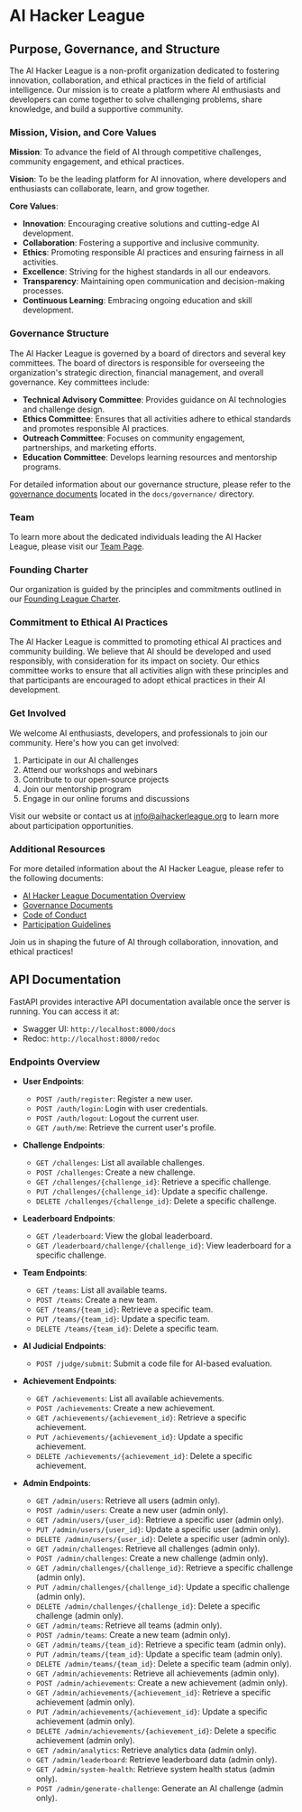# AI Hacker League

## Purpose, Governance, and Structure

The AI Hacker League is a non-profit organization dedicated to fostering innovation, collaboration, and ethical practices in the field of artificial intelligence. Our mission is to create a platform where AI enthusiasts and developers can come together to solve challenging problems, share knowledge, and build a supportive community.

### Mission, Vision, and Core Values

**Mission**: To advance the field of AI through competitive challenges, community engagement, and ethical practices.

**Vision**: To be the leading platform for AI innovation, where developers and enthusiasts can collaborate, learn, and grow together.

**Core Values**:
- **Innovation**: Encouraging creative solutions and cutting-edge AI development.
- **Collaboration**: Fostering a supportive and inclusive community.
- **Ethics**: Promoting responsible AI practices and ensuring fairness in all activities.
- **Excellence**: Striving for the highest standards in all our endeavors.
- **Transparency**: Maintaining open communication and decision-making processes.
- **Continuous Learning**: Embracing ongoing education and skill development.

### Governance Structure

The AI Hacker League is governed by a board of directors and several key committees. The board of directors is responsible for overseeing the organization's strategic direction, financial management, and overall governance. Key committees include:

- **Technical Advisory Committee**: Provides guidance on AI technologies and challenge design.
- **Ethics Committee**: Ensures that all activities adhere to ethical standards and promotes responsible AI practices.
- **Outreach Committee**: Focuses on community engagement, partnerships, and marketing efforts.
- **Education Committee**: Develops learning resources and mentorship programs.

For detailed information about our governance structure, please refer to the [governance documents](docs/governance/readme.md) located in the `docs/governance/` directory.

### Team

To learn more about the dedicated individuals leading the AI Hacker League, please visit our [Team Page](docs/governance/team.md).

### Founding Charter

Our organization is guided by the principles and commitments outlined in our [Founding League Charter](docs/governance/charter.md).

### Commitment to Ethical AI Practices

The AI Hacker League is committed to promoting ethical AI practices and community building. We believe that AI should be developed and used responsibly, with consideration for its impact on society. Our ethics committee works to ensure that all activities align with these principles and that participants are encouraged to adopt ethical practices in their AI development.

### Get Involved

We welcome AI enthusiasts, developers, and professionals to join our community. Here's how you can get involved:

1. Participate in our AI challenges
2. Attend our workshops and webinars
3. Contribute to our open-source projects
4. Join our mentorship program
5. Engage in our online forums and discussions

Visit our website or contact us at info@aihackerleague.org to learn more about participation opportunities.

### Additional Resources

For more detailed information about the AI Hacker League, please refer to the following documents:

- [AI Hacker League Documentation Overview](docs/readme.md)
- [Governance Documents](docs/governance/readme.md)
- [Code of Conduct](docs/governance/code_of_conduct.md)
- [Participation Guidelines](docs/participation_guidelines.md)

Join us in shaping the future of AI through collaboration, innovation, and ethical practices!

## API Documentation

FastAPI provides interactive API documentation available once the server is running. You can access it at:

- Swagger UI: `http://localhost:8000/docs`
- Redoc: `http://localhost:8000/redoc`

### Endpoints Overview

- **User Endpoints**:
  - `POST /auth/register`: Register a new user.
  - `POST /auth/login`: Login with user credentials.
  - `POST /auth/logout`: Logout the current user.
  - `GET /auth/me`: Retrieve the current user's profile.

- **Challenge Endpoints**:
  - `GET /challenges`: List all available challenges.
  - `POST /challenges`: Create a new challenge.
  - `GET /challenges/{challenge_id}`: Retrieve a specific challenge.
  - `PUT /challenges/{challenge_id}`: Update a specific challenge.
  - `DELETE /challenges/{challenge_id}`: Delete a specific challenge.

- **Leaderboard Endpoints**:
  - `GET /leaderboard`: View the global leaderboard.
  - `GET /leaderboard/challenge/{challenge_id}`: View leaderboard for a specific challenge.

- **Team Endpoints**:
  - `GET /teams`: List all available teams.
  - `POST /teams`: Create a new team.
  - `GET /teams/{team_id}`: Retrieve a specific team.
  - `PUT /teams/{team_id}`: Update a specific team.
  - `DELETE /teams/{team_id}`: Delete a specific team.

- **AI Judicial Endpoints**:
  - `POST /judge/submit`: Submit a code file for AI-based evaluation.

- **Achievement Endpoints**:
  - `GET /achievements`: List all available achievements.
  - `POST /achievements`: Create a new achievement.
  - `GET /achievements/{achievement_id}`: Retrieve a specific achievement.
  - `PUT /achievements/{achievement_id}`: Update a specific achievement.
  - `DELETE /achievements/{achievement_id}`: Delete a specific achievement.

- **Admin Endpoints**:
  - `GET /admin/users`: Retrieve all users (admin only).
  - `POST /admin/users`: Create a new user (admin only).
  - `GET /admin/users/{user_id}`: Retrieve a specific user (admin only).
  - `PUT /admin/users/{user_id}`: Update a specific user (admin only).
  - `DELETE /admin/users/{user_id}`: Delete a specific user (admin only).
  - `GET /admin/challenges`: Retrieve all challenges (admin only).
  - `POST /admin/challenges`: Create a new challenge (admin only).
  - `GET /admin/challenges/{challenge_id}`: Retrieve a specific challenge (admin only).
  - `PUT /admin/challenges/{challenge_id}`: Update a specific challenge (admin only).
  - `DELETE /admin/challenges/{challenge_id}`: Delete a specific challenge (admin only).
  - `GET /admin/teams`: Retrieve all teams (admin only).
  - `POST /admin/teams`: Create a new team (admin only).
  - `GET /admin/teams/{team_id}`: Retrieve a specific team (admin only).
  - `PUT /admin/teams/{team_id}`: Update a specific team (admin only).
  - `DELETE /admin/teams/{team_id}`: Delete a specific team (admin only).
  - `GET /admin/achievements`: Retrieve all achievements (admin only).
  - `POST /admin/achievements`: Create a new achievement (admin only).
  - `GET /admin/achievements/{achievement_id}`: Retrieve a specific achievement (admin only).
  - `PUT /admin/achievements/{achievement_id}`: Update a specific achievement (admin only).
  - `DELETE /admin/achievements/{achievement_id}`: Delete a specific achievement (admin only).
  - `GET /admin/analytics`: Retrieve analytics data (admin only).
  - `GET /admin/leaderboard`: Retrieve leaderboard data (admin only).
  - `GET /admin/system-health`: Retrieve system health status (admin only).
  - `POST /admin/generate-challenge`: Generate an AI challenge (admin only).
